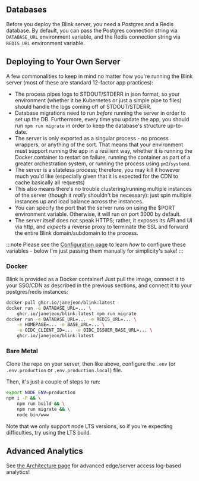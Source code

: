 ## Databases

Before you deploy the Blink server, you need a Postgres and a Redis database. By default, you can pass the Postgres connection string via `DATABASE_URL` environment variable, and the Redis connection string via `REDIS_URL` environment variable.

## Deploying to Your Own Server

A few commonalities to keep in mind no matter how you're running the Blink server (most of these are standard 12-factor app practices):

- The process pipes logs to STDOUT/STDERR in json format, so your environment (whether it be Kubernetes or just a simple pipe to files) should handle the logs coming off of STDOUT/STDERR.
- Database migrations need to run _before_ running the server in order to set up the DB. Furthermore, every time you update the app, you should run `npm run migrate` in order to keep the database's structure up-to-date.
- The server is only exported as a singular process - no process wrappers, or anything of the sort. That means that your environment must support running the app in a resilient way, whether it is running the Docker container to restart on failure, running the container as part of a greater orchestration system, or running the process using `pm2`/`systemd`.
- The server is a stateless process; therefore, you may kill it however much you'd like (especially given that it is expected for the CDN to cache basically all requests)
- This also means there's no trouble clustering/running multiple instances of the server (though it _really_ shouldn't be necessary): just spin multiple instances up and load balance across the instances.
- You can specify the port that the server runs on using the $PORT environment variable. Otherwise, it will run on port 3000 by default.
- The server itself does not speak HTTPS; rather, it exposes its API and UI via http, and _expects_ a reverse proxy to terminate the SSL and forward the entire Blink domain/subdomain to the process.

:::note
Please see the [Configuration page](/Server%20Administration/3.1%20Configuration) to learn _how_ to configure these variables - below I'm just passing them manually for simplicity's sake!
:::

### Docker

Blink is provided as a Docker container! Just pull the image, connect it to your SSO/CDN as described in the previous sections, and connect it to your postgres/redis instances:

```sh
docker pull ghcr.io/janejeon/blink:latest
docker run -e DATABASE_URL=... \
    ghcr.io/janejeon/blink:latest npm run migrate
docker run -e DATABASE_URL=... -e REDIS_URL=... \
    -e HOMEPAGE=... -e BASE_URL=... \
    -e OIDC_CLIENT_ID=... -e OIDC_ISSUER_BASE_URL=... \
    ghcr.io/janejeon/blink:latest
```

### Bare Metal

Clone the repo on your server, then like above, configure the `.env` (or `.env.production` or `.env.production.local`) file.

Then, it's just a couple of steps to run:

```sh
export NODE_ENV=production
npm i -P && \
    npm run build && \
    npm run migrate && \
    node bin/www
```

Note that we only support node LTS versions, so if you're expecting difficulties, try using the LTS build.

## Advanced Analytics

See [the Architecture page](/Introduction/1.3%20Architecture) for advanced edge/server access log-based analytics!
